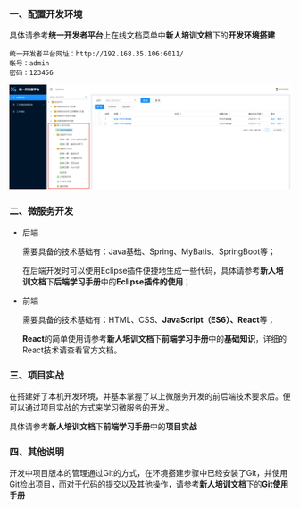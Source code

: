### 一、配置开发环境

具体请参考**统一开发者平台**上在线文档菜单中**新人培训文档**下的**开发环境搭建**

```
统一开发者平台网址：http://192.168.35.106:6011/
帐号：admin
密码：123456
```

![image-20200110171711426](images/image-20200110171711426.png)

### 二、微服务开发

- 后端

  需要具备的技术基础有：Java基础、Spring、MyBatis、SpringBoot等；

  在后端开发时可以使用Eclipse插件便捷地生成一些代码，具体请参考**新人培训文档**下**后端学习手册**中的**Eclipse插件的使用**；

- 前端

  需要具备的技术基础有：HTML、CSS、**JavaScript（ES6）、React**等；

  **React**的简单使用请参考**新人培训文档**下**前端学习手册**中的**基础知识**，详细的React技术请查看官方文档。

### 三、项目实战

在搭建好了本机开发环境，并基本掌握了以上微服务开发的前后端技术要求后。便可以通过项目实战的方式来学习微服务的开发。

具体请参考**新人培训文档**下**前端学习手册**中的**项目实战**

### 四、其他说明

开发中项目版本的管理通过Git的方式，在环境搭建步骤中已经安装了Git，并使用Git检出项目，而对于代码的提交以及其他操作，请参考**新人培训文档**下的**Git使用手册**

